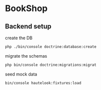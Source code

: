 # BookShop


## Backend setup

create the DB
```bash
php ./bin/console doctrine:database:create
```
migrate the schemas 
```bash
php bin/console doctrine:migrations:migrat
```
seed mock data
```bash
bin/console hautelook:fixtures:load
```

